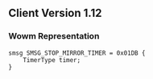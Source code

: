 ## Client Version 1.12

### Wowm Representation
```rust,ignore
smsg SMSG_STOP_MIRROR_TIMER = 0x01DB {
    TimerType timer;    
}

```
